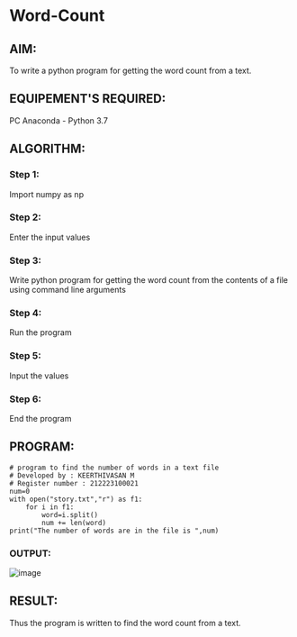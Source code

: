 # Word-Count
## AIM:
To write a python program for getting the word count from a text.
## EQUIPEMENT'S REQUIRED: 
PC
Anaconda - Python 3.7
## ALGORITHM: 
### Step 1:
Import numpy as np
### Step 2: 
 Enter the input values
### Step 3: 
Write python program for getting the word count from the contents of a file using command line arguments
### Step 4:  
Run the program
### Step 5: 
Input the values
### Step 6: 
End the program
## PROGRAM:
```
# program to find the number of words in a text file
# Developed by : KEERTHIVASAN M
# Register number : 212223100021
num=0
with open("story.txt","r") as f1:
    for i in f1:
        word=i.split()
        num += len(word)
print("The number of words are in the file is ",num)              
```
### OUTPUT:

![image](https://github.com/rdxkeerthi/Word-Count/assets/147473120/84afc0ec-3137-49ce-b2f9-d4686031bd94)



## RESULT:
Thus the program is written to find the word count from a text.
